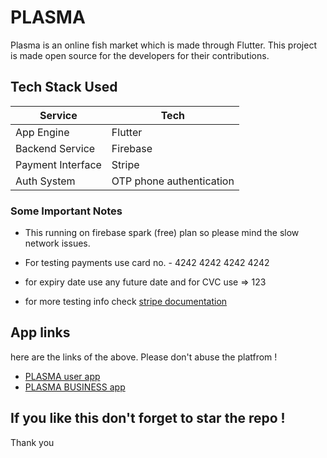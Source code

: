 
# PLASMA

Plasma is an online fish market which is made through Flutter. This project is made open source for the developers for their contributions.



## Tech Stack Used

| Service             | Tech                                                                |
| ----------------- | ------------------------------------------------------------------ |
| App Engine | Flutter |
| Backend Service | Firebase |
| Payment Interface | Stripe  |
| Auth System | OTP phone authentication |


### Some Important Notes

- This running on firebase spark (free) plan so please mind the slow network issues.

- For testing payments use card no. - 4242 4242 4242 4242

- for expiry date use any future date and for CVC use => 123

- for more testing info check [stripe documentation](https://stripe.com/docs/testing)


## App links

here are the links of the above. Please don't abuse the platfrom !

- [PLASMA user app](https://drive.google.com/file/d/1K24gD1lVMGg2XpK3041pB7T9ZHkHbE5d/view?usp=share_link)
- [PLASMA BUSINESS app](https://drive.google.com/file/d/1cF_3FDd7c89lp_dTRNJjfgWALmbNZqSl/view?usp=share_link)





## If you like this don't forget to star the repo ! 
Thank you
